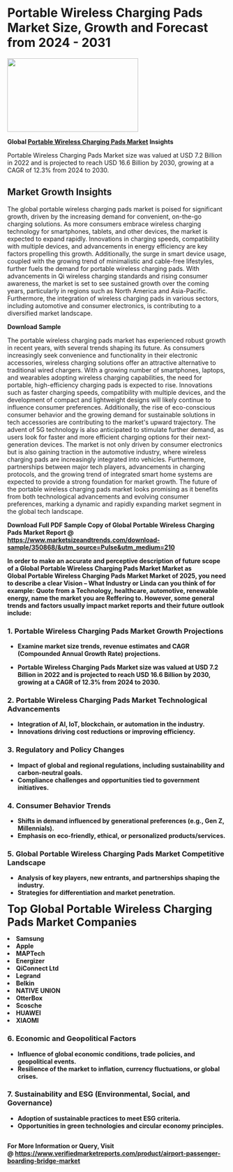 <H1>Portable Wireless Charging Pads Market Size, Growth and Forecast from 2024 - 2031</H1><img class="aligncenter size-medium wp-image-584254" src="https://thirdeyenews.in/wp-content/uploads/2024/09/Global-Market-Research-300x168.jpeg" alt="" width="300" height="168" /><p><strong>Global&nbsp;<a href="https://www.marketsizeandtrends.com/download-sample/350868/&amp;utm_source=Pulse&amp;utm_medium=210">Portable Wireless Charging Pads Market</a> Insights</strong></p><p>Portable Wireless Charging Pads Market size was valued at USD 7.2 Billion in 2022 and is projected to reach USD 16.6 Billion by 2030, growing at a CAGR of 12.3% from 2024 to 2030.</p><p><h2>Market Growth Insights</h2> <p>The global portable wireless charging pads market is poised for significant growth, driven by the increasing demand for convenient, on-the-go charging solutions. As more consumers embrace wireless charging technology for smartphones, tablets, and other devices, the market is expected to expand rapidly. Innovations in charging speeds, compatibility with multiple devices, and advancements in energy efficiency are key factors propelling this growth. Additionally, the surge in smart device usage, coupled with the growing trend of minimalistic and cable-free lifestyles, further fuels the demand for portable wireless charging pads. With advancements in Qi wireless charging standards and rising consumer awareness, the market is set to see sustained growth over the coming years, particularly in regions such as North America and Asia-Pacific. Furthermore, the integration of wireless charging pads in various sectors, including automotive and consumer electronics, is contributing to a diversified market landscape.</p> <p><strong>Download Sample</strong></p> <p>The portable wireless charging pads market has experienced robust growth in recent years, with several trends shaping its future. As consumers increasingly seek convenience and functionality in their electronic accessories, wireless charging solutions offer an attractive alternative to traditional wired chargers. With a growing number of smartphones, laptops, and wearables adopting wireless charging capabilities, the need for portable, high-efficiency charging pads is expected to rise. Innovations such as faster charging speeds, compatibility with multiple devices, and the development of compact and lightweight designs will likely continue to influence consumer preferences. Additionally, the rise of eco-conscious consumer behavior and the growing demand for sustainable solutions in tech accessories are contributing to the market's upward trajectory. The advent of 5G technology is also anticipated to stimulate further demand, as users look for faster and more efficient charging options for their next-generation devices. The market is not only driven by consumer electronics but is also gaining traction in the automotive industry, where wireless charging pads are increasingly integrated into vehicles. Furthermore, partnerships between major tech players, advancements in charging protocols, and the growing trend of integrated smart home systems are expected to provide a strong foundation for market growth. The future of the portable wireless charging pads market looks promising as it benefits from both technological advancements and evolving consumer preferences, marking a dynamic and rapidly expanding market segment in the global tech landscape.</p> <p><strong></p><p><span class=""><strong>Download Full PDF Sample Copy of Global Portable Wireless Charging Pads Market Report</strong> @ <a href="https://www.marketsizeandtrends.com/download-sample/350868/&amp;utm_source=Pulse&amp;utm_medium=210" target="_blank">https://www.marketsizeandtrends.com/download-sample/350868/&amp;utm_source=Pulse&amp;utm_medium=210</a></span></p><p>In order to make an accurate and perceptive description of future scope of a Global&nbsp;Portable Wireless Charging Pads Market Market as Global&nbsp;Portable Wireless Charging Pads Market Market of 2025, you need to describe a clear Vision &ndash; What Industry or Linda can you think of for example: Quote from a Technology, healthcare, automotive, renewable energy, name the market you are Reffering to. However, some general trends and factors usually impact market reports and their future outlook include:</p><h3>1.&nbsp;<strong>Portable Wireless Charging Pads Market Growth Projections</strong></h3><ul><li>Examine market size trends, revenue estimates and CAGR (Compounded Annual Growth Rate) projections.</li><li><p>Portable Wireless Charging Pads Market size was valued at USD 7.2 Billion in 2022 and is projected to reach USD 16.6 Billion by 2030, growing at a CAGR of 12.3% from 2024 to 2030.</p></li></ul><h3>2.&nbsp;<strong>Portable Wireless Charging Pads Market Technological Advancements</strong></h3><ul><li>Integration of AI, IoT, blockchain, or automation in the industry.</li><li>Innovations driving cost reductions or improving efficiency.</li></ul><h3>3.&nbsp;<strong>Regulatory and Policy Changes</strong></h3><ul><li>Impact of global and regional regulations, including sustainability and carbon-neutral goals.</li><li>Compliance challenges and opportunities tied to government initiatives.</li></ul><h3>4.&nbsp;<strong>Consumer Behavior Trends</strong></h3><ul><li>Shifts in demand influenced by generational preferences (e.g., Gen Z, Millennials).</li><li>Emphasis on eco-friendly, ethical, or personalized products/services.</li></ul><h3>5.&nbsp;<strong>Global Portable Wireless Charging Pads Market Competitive Landscape</strong></h3><ul><li>Analysis of key players, new entrants, and partnerships shaping the industry.</li><li>Strategies for differentiation and market penetration.</li></ul><p data-pm-slice="1 1 []"><span style="color: inherit; font-family: inherit; font-size: 25px;">Top Global Portable Wireless Charging Pads Market Companies</span></p><div class="" data-test-id=""><p><li>Samsung</li><li> Apple</li><li> MAPTech</li><li> Energizer</li><li> QiConnect Ltd</li><li> Legrand</li><li> Belkin</li><li> NATIVE UNION</li><li> OtterBox</li><li> Scosche</li><li> HUAWEI</li><li> XIAOMI</li></p></div><h3>6.&nbsp;<strong>Economic and Geopolitical Factors</strong></h3><ul><li>Influence of global economic conditions, trade policies, and geopolitical events.</li><li>Resilience of the market to inflation, currency fluctuations, or global crises.</li></ul><h3>7.&nbsp;<strong>Sustainability and ESG (Environmental, Social, and Governance)</strong></h3><ul><li>Adoption of sustainable practices to meet ESG criteria.</li><li>Opportunities in green technologies and circular economy principles.</li></ul><h2><strong style="font-size: 14px;">For More Information or Query, Visit @&nbsp;</strong><a style="background-color: #ffffff; font-size: 14px;" href="https://www.marketsizeandtrends.com/report/portable-wireless-charging-pads-market/" target="_blank">https://www.verifiedmarketreports.com/product/airport-passenger-boarding-bridge-market</a></h2>
